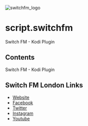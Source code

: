 ![switchfm_logo](https://switchfm.co.uk/assets/img/SwitchFM-Logo.png)
# script.switchfm
Switch FM - Kodi Plugin


## Contents
Switch FM - Kodi Plugin

## Switch FM London Links

* [Website](https://switchfm.co.uk)
* [Facebook](https://facebook.com/switchfmldn)
* [Twitter](https://twitter.com/switchfmldn)
* [Instagram](https://instagram.com/switchfmldn)
* [Youtube](https://youtube.com/switchfmldn)

